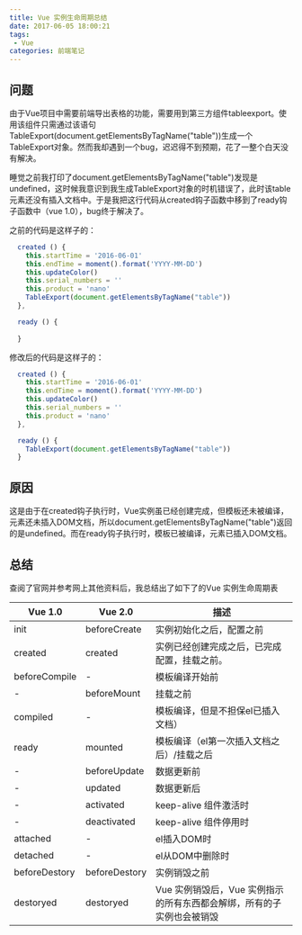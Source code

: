 ```yaml
---
title: Vue 实例生命周期总结
date: 2017-06-05 18:00:21
tags:
 - Vue
categories: 前端笔记
---
```


## 问题

由于Vue项目中需要前端导出表格的功能，需要用到第三方组件tableexport。使用该组件只需通过该语句TableExport(document.getElementsByTagName("table"))生成一个TableExport对象。然而我却遇到一个bug，迟迟得不到预期，花了一整个白天没有解决。

睡觉之前我打印了document.getElementsByTagName("table")发现是undefined，这时候我意识到我生成TableExport对象的时机错误了，此时该table元素还没有插入文档中。于是我把这行代码从created钩子函数中移到了ready钩子函数中（vue 1.0），bug终于解决了。

<!-- more --> 

之前的代码是这样子的：
``` javascript
  created () {
    this.startTime = '2016-06-01'
    this.endTime = moment().format('YYYY-MM-DD')
    this.updateColor()
    this.serial_numbers = ''
    this.product = 'nano'
    TableExport(document.getElementsByTagName("table"))
  },

  ready () {
    
  }
```

修改后的代码是这样子的：
``` javascript
  created () {
    this.startTime = '2016-06-01'
    this.endTime = moment().format('YYYY-MM-DD')
    this.updateColor()
    this.serial_numbers = ''
    this.product = 'nano'
  },

  ready () {
    TableExport(document.getElementsByTagName("table"))
  }
```
## 原因

这是由于在created钩子执行时，Vue实例虽已经创建完成，但模板还未被编译，元素还未插入DOM文档，所以document.getElementsByTagName("table")返回的是undefined。而在ready钩子执行时，模板已被编译，元素已插入DOM文档。

## 总结

查阅了官网并参考网上其他资料后，我总结出了如下了的Vue 实例生命周期表

| Vue 1.0  | Vue 2.0   |  描述  |
| --------   | -----  | ----  |
| init     |beforeCreate| 实例初始化之后，配置之前|
| created  |created| 实例已经创建完成之后，已完成配置，挂载之前。|
| beforeCompile     |-    | 模板编译开始前 |
| -     |beforeMount    |  挂载之前 |
| compiled     |-    |模板编译，但是不担保el已插入文档）|
| ready     |mounted| 模板编译（el第一次插入文档之后）/挂载之后|
| -     |beforeUpdate |数据更新前|
| -     |updated| 数据更新后|
| -     |activated | keep-alive 组件激活时|
| -     |deactivated |keep-alive 组件停用时|
| attached    |- |el插入DOM时|
| detached     |-  |el从DOM中删除时|
| beforeDestory     |beforeDestory  | 实例销毁之前  |
| destoryed     |destoryed  | Vue 实例销毁后，Vue 实例指示的所有东西都会解绑，所有的子实例也会被销毁 |